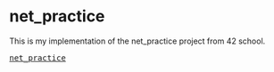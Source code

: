 # net_practice

This is my implementation of the net_practice project from 42 school.

<pre>
<a href="https://ahmedfatir.github.io/net_practice/net_practice/">net_practice</a>
<pre>
